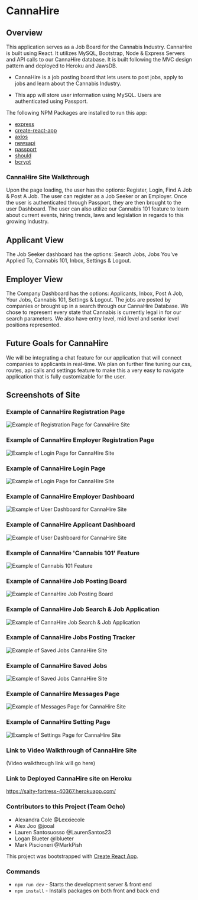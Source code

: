 # CannaHire

## Overview 
This application serves as a Job Board for the Cannabis Industry. CannaHire is built using React. It utilizes MySQL, Bootstrap, Node & Express Servers and API calls to our CannaHire database.  It is built following the MVC design pattern and deployed to Heroku and JawsDB.

* CannaHire is a job posting board that lets users to post jobs, apply to jobs and learn about the Cannabis Industry.

* This app will store user information using MySQL. Users are authenticated using Passport.

The following NPM Packages are installed to run this app:

* [express](https://www.npmjs.com/package/express)
* [create-react-app](https://www.npmjs.com/package/create-react-app)
* [axios](https://www.npmjs.com/package/axios)
* [newsapi](https://www.npmjs.com/package/newsapi)
* [passport](https://www.npmjs.com/package/passport)
* [should](https://www.npmjs.com/package/should)
* [bcrypt](https://www.npmjs.com/package/bcrypt)

### CannaHire Site Walkthrough
Upon the page loading, the user has the options: Register, Login, Find A Job & Post A Job.  The user can register as a Job Seeker or an Employer.  Once the user is authenticated through Passport, they are then brought to the user Dashboard. The user can also utilize our Cannabis 101 feature to learn about current events, hiring trends, laws and legislation in regards to this growing Industry.

## Applicant View
The Job Seeker dashboard has the options: Search Jobs, Jobs You've Applied To, Cannabis 101, Inbox, Settings & Logout. 

## Employer View
The Company Dashboard has the options: Applicants, Inbox, Post A Job, Your Jobs, Cannabis 101, Settings & Logout. The jobs are posted by companies or brought up in a search through our CannaHire Database. We chose to represent every state that Cannabis is currently legal in for our search parameters. We also have entry level, mid level and senior level positions represented. 

## Future Goals for CannaHire
We will be integrating a chat feature for our application that will connect companies to applicants in real-time. We plan on further fine tuning our css, routes, api calls and settings feature to make this a very easy to navigate application that is fully customizable for the user. 

## Screenshots of Site

### Example of CannaHire Registration Page 

![Example of Registration Page for CannaHire Site](./src/assets/registration-page-1.png)

### Example of CannaHire Employer Registration Page 

![Example of Login Page for CannaHire Site](./src/assets/employer-registration.png)

### Example of CannaHire Login Page 

![Example of Login Page for CannaHire Site](./src/assets/login-page.png)

### Example of CannaHire Employer Dashboard 

![Example of User Dashboard for CannaHire Site](./src/assets/applicant-tracker.png)

### Example of CannaHire Applicant Dashboard 

![Example of User Dashboard for CannaHire Site](./src/assets/applied-job-tracker.png)

### Example of CannaHire 'Cannabis 101' Feature  

![Example of Cannabis 101 Feature](./src/assets/cannabis-101.png)

### Example of CannaHire Job Posting Board

![Example of CannaHire Job Posting Board](./src/assets/job-post.png)


### Example of CannaHire Job Search & Job Application

![Example of CannaHire Job Search & Job Application](./src/assets/job-search-apply.png)

### Example of CannaHire Jobs Posting Tracker

![Example of Saved Jobs CannaHire Site](./src/assets/job-post-tracker.png)

### Example of CannaHire Saved Jobs

![Example of Saved Jobs CannaHire Site](./public/images/bottom-app-pagr.png)

### Example of CannaHire Messages Page 

![Example of Messages Page for CannaHire Site](./src/assets/message-page.png)

### Example of CannaHire Setting Page 

![Example of Settings Page for CannaHire Site](./src/assets/settings.png)


### Link to Video Walkthrough of CannaHire Site

(Video walkthrough link will go here)
  
### Link to Deployed CannaHire site on Heroku

https://salty-fortress-40367.herokuapp.com/


### Contributors to this Project (Team Ocho)
* Alexandra Cole @Lexxiecole
* Alex Joo @jooal
* Lauren Santosuosso @LaurenSantos23
* Logan Blueter @lblueter
* Mark Piscioneri @MarkPish


This project was bootstrapped with [Create React App](https://github.com/facebook/create-react-app).

### Commands

- `npm run dev` - Starts the development server & front end
- `npm install` - Installs packages on both front and back end
